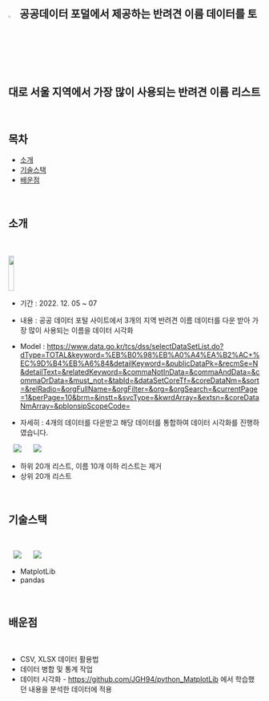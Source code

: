 

<br>

## <img width="3.5%" src="https://user-images.githubusercontent.com/31702431/144234797-cb18a5e6-66fc-40ec-84e9-b4e3dc3d89c1.png"> 공공데이터 포덜에서 제공하는 반려견 이름 데이터를 토대로 서울 지역에서 가장 많이 사용되는 반려견 이름 리스트
<br>

## 목차

* [소개](#소개) 
* [기술스택](#기술스택)
* [배운점](#배운점)
<br>


## 소개

<br>
<br>
 <img width="15%" height = "70dp" src="https://user-images.githubusercontent.com/41178868/206077651-1923b382-f59e-47b0-b151-2a401df3ff7c.png">   

- 기간 : 2022. 12. 05 ~ 07
- 내용 : 공공 데이터 포털 사이트에서 3개의 지역 반려견 이름 데이터를 다운 받아 가장 많이 사용되는 이름을 데이터 시각화  

- Model : https://www.data.go.kr/tcs/dss/selectDataSetList.do?dType=TOTAL&keyword=%EB%B0%98%EB%A0%A4%EA%B2%AC+%EC%9D%B4%EB%A6%84&detailKeyword=&publicDataPk=&recmSe=N&detailText=&relatedKeyword=&commaNotInData=&commaAndData=&commaOrData=&must_not=&tabId=&dataSetCoreTf=&coreDataNm=&sort=&relRadio=&orgFullName=&orgFilter=&org=&orgSearch=&currentPage=1&perPage=10&brm=&instt=&svcType=&kwrdArray=&extsn=&coreDataNmArray=&pblonsipScopeCode=

- 자세히 : 4개의 데이터를 다운받고 해당 데이터를 통합하여 데이터 시각화를 진행하였습니다.

 <img
                src="https://user-images.githubusercontent.com/41178868/206078294-62b23f83-ab34-4fbf-806c-1163cdd351e2.png"
                style="height : auto; margin-left : 10px; margin-right : 10px;"/> 
 <img
                src="https://user-images.githubusercontent.com/41178868/206078414-46390706-41db-4042-bcf7-8e6383c1b330.png"
                style="height : auto; margin-left : 10px; margin-right : 10px;"/> 
                
- 하위 20개 리스트, 이름 10개 이하 리스트는 제거
- 상위 20개 리스트

 
 

<br>

 


## 기술스택

<br>

 <img
                src="https://img.shields.io/badge/-Python-3776AB?style=plastic&logo=Python&logoColor=white&link=https://we-co.tistory.com/"
                style="height : auto; margin-left : 10px; margin-right : 10px;"/>
 <img
                src="https://img.shields.io/badge/-NumPy-013243?style=plastic&logo=NumPy&logoColor=white&link=https://we-co.tistory.com/"
                style="height : auto; margin-left : 10px; margin-right : 10px;"/> 

- MatplotLib
- pandas            
                 
<br>


## 배운점

<br>

* CSV, XLSX 데이터 활용법 
* 데이터 병합 및 통계 작업
* 데이터 시각화 -  https://github.com/JGH94/python_MatplotLib 에서 학습했던 내용을 분석한 데이터에 적용


